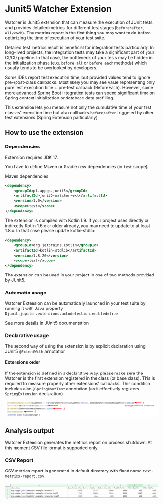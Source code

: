 # Junit5 Watcher Extension

Watcher is Junit5 extension that can measure the execution of JUnit tests and provides detailed metrics, for different test stages  (`before/after`, `all/each`). The metrics report is the first thing you may want to do before optimizing the time of execution of your test suite.

Detailed test metrics result is beneficial for integration tests particularly. In long-lived projects, the integration tests may take a significant part of your CI/CD pipeline. In that case, the bottleneck of your tests may be hidden in the initialization phase (e.g. `before all` or `before each` methods) which usually tends to be overlooked by developers.

Some IDEs report test execution time, but provided values tend to ignore pre-/post-class callbacks. Most likely you may see value representing only pure test execution time + pre-test callback (BeforeEach). However, some more advanced Spring Boot integration tests can spend significant time on Spring context initialization or database data prefilling.

This extension lets you measure not only the cumulative time of your test classes' execution time but also callbacks `before/after` triggered by other test extensions (Spring Extension particularly)

## How to use the extension

### Dependencies

Extension requires JDK 17.

You have to define Maven or Gradle new dependencies (in `test` scope).

Maven dependencies:
```xml
<dependency>
    <groupId>pl.appga.junit5</groupId>
    <artifactId>junit5-watcher-ext</artifactId>
    <version>1.0</version>
    <scope>test</scope>
</dependency>
```

The extension is compiled with Kotlin 1.9. If your project uses directly or indirectly Kotlin 1.6.x or older already, you may need to update to at least 1.8.x. In that case please update kotlin-stdlib:

```xml
<dependency>
    <groupId>org.jetbrains.kotlin</groupId>
    <artifactId>kotlin-stdlib</artifactId>
    <version>1.8.20</version>
    <scope>test</scope>
</dependency>
```

The extension can be used in your project in one of two methods provided by JUnit5.

### Automatic usage
Watcher Extension can be automatically launched in your test suite by running it with Java property `-Djunit.jupiter.extensions.autodetection.enabled=true`

See more details in [JUnit5 documentation](https://junit.org/junit5/docs/current/user-guide/#extensions-registration-automatic)

### Declarative usage
The second way of using the extension is by explicit declaration using JUnit5 `@ExtendWith` annotation.

#### Extensions order
If the extension is defined in a declarative way, please make sure the Watcher is the first extension registered in the class (or base class). This is required to measure properly other extensions' callbacks. This condition includes also `@SpringBootTest` annotation (as it effectively registers `SpringExtension` declaration)

![watcher-extension-annotations-order](docs/watcher-extension-annotations-order.png "Watcher extension should be declared as the first extension")

## Analysis output
Watcher Extension generates the metrics report on process shutdown. At this moment CSV file format is supported only.

### CSV Report
CSV metrics report is generated in default directory with fixed name `test-metrics-report.csv`

![csv-result](./docs/csv-result.png "CSV result")


